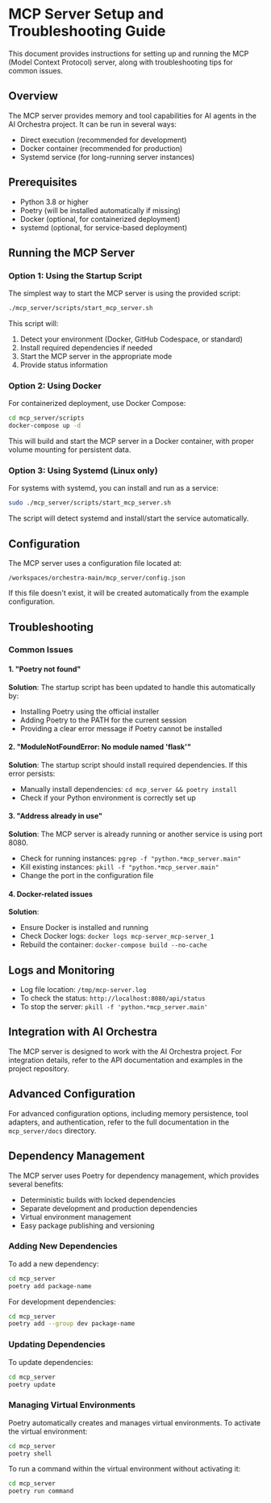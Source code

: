 # MCP Server Setup and Troubleshooting Guide

This document provides instructions for setting up and running the MCP (Model Context Protocol) server, along with troubleshooting tips for common issues.

## Overview

The MCP server provides memory and tool capabilities for AI agents in the AI Orchestra project. It can be run in several ways:

- Direct execution (recommended for development)
- Docker container (recommended for production)
- Systemd service (for long-running server instances)

## Prerequisites

- Python 3.8 or higher
- Poetry (will be installed automatically if missing)
- Docker (optional, for containerized deployment)
- systemd (optional, for service-based deployment)

## Running the MCP Server

### Option 1: Using the Startup Script

The simplest way to start the MCP server is using the provided script:

```bash
./mcp_server/scripts/start_mcp_server.sh
```

This script will:

1. Detect your environment (Docker, GitHub Codespace, or standard)
2. Install required dependencies if needed
3. Start the MCP server in the appropriate mode
4. Provide status information

### Option 2: Using Docker

For containerized deployment, use Docker Compose:

```bash
cd mcp_server/scripts
docker-compose up -d
```

This will build and start the MCP server in a Docker container, with proper volume mounting for persistent data.

### Option 3: Using Systemd (Linux only)

For systems with systemd, you can install and run as a service:

```bash
sudo ./mcp_server/scripts/start_mcp_server.sh
```

The script will detect systemd and install/start the service automatically.

## Configuration

The MCP server uses a configuration file located at:

```
/workspaces/orchestra-main/mcp_server/config.json
```

If this file doesn't exist, it will be created automatically from the example configuration.

## Troubleshooting

### Common Issues

#### 1. "Poetry not found"

**Solution**: The startup script has been updated to handle this automatically by:

- Installing Poetry using the official installer
- Adding Poetry to the PATH for the current session
- Providing a clear error message if Poetry cannot be installed

#### 2. "ModuleNotFoundError: No module named 'flask'"

**Solution**: The startup script should install required dependencies. If this error persists:

- Manually install dependencies: `cd mcp_server && poetry install`
- Check if your Python environment is correctly set up

#### 3. "Address already in use"

**Solution**: The MCP server is already running or another service is using port 8080.

- Check for running instances: `pgrep -f "python.*mcp_server.main"`
- Kill existing instances: `pkill -f "python.*mcp_server.main"`
- Change the port in the configuration file

#### 4. Docker-related issues

**Solution**:

- Ensure Docker is installed and running
- Check Docker logs: `docker logs mcp-server_mcp-server_1`
- Rebuild the container: `docker-compose build --no-cache`

## Logs and Monitoring

- Log file location: `/tmp/mcp-server.log`
- To check the status: `http://localhost:8080/api/status`
- To stop the server: `pkill -f 'python.*mcp_server.main'`

## Integration with AI Orchestra

The MCP server is designed to work with the AI Orchestra project. For integration details, refer to the API documentation and examples in the project repository.

## Advanced Configuration

For advanced configuration options, including memory persistence, tool adapters, and authentication, refer to the full documentation in the `mcp_server/docs` directory.

## Dependency Management

The MCP server uses Poetry for dependency management, which provides several benefits:

- Deterministic builds with locked dependencies
- Separate development and production dependencies
- Virtual environment management
- Easy package publishing and versioning

### Adding New Dependencies

To add a new dependency:

```bash
cd mcp_server
poetry add package-name
```

For development dependencies:

```bash
cd mcp_server
poetry add --group dev package-name
```

### Updating Dependencies

To update dependencies:

```bash
cd mcp_server
poetry update
```

### Managing Virtual Environments

Poetry automatically creates and manages virtual environments. To activate the virtual environment:

```bash
cd mcp_server
poetry shell
```

To run a command within the virtual environment without activating it:

```bash
cd mcp_server
poetry run command
```
